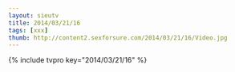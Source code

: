 ```yaml
--- 
layout: sieutv
title: 2014/03/21/16
tags: [xxx]
thumb: http://content2.sexforsure.com/2014/03/21/16/Video.jpg
---
```

{% include tvpro key="2014/03/21/16" %} 
